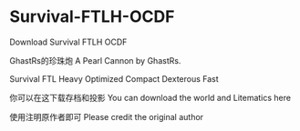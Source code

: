 # Survival-FTLH-OCDF
Download Survival FTLH OCDF

GhastRs的珍珠炮 A Pearl Cannon by GhastRs.

Survival FTL Heavy Optimized Compact Dexterous Fast

你可以在这下载存档和投影 You can download the world and Litematics here

使用注明原作者即可 Please credit the original author
